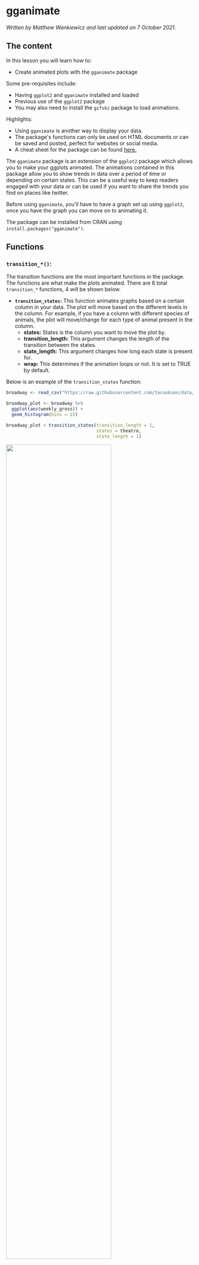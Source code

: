 


# gganimate

*Written by Matthew Wankiewicz and last updated on 7 October 2021.*





## The content

In this lesson you will learn how to:

- Create animated plots with the `gganimate` package

Some pre-requisites include:

- Having `ggplot2` and `gganimate` installed and loaded
- Previous use of the `ggplot2` package
- You may also need to install the `gifski` package to load animations.

Highlights:

- Using `gganimate` is another way to display your data.
- The package's functions can only be used on HTML documents or can be saved and posted, perfect for websites or social media.
- A cheat sheet for the package can be found [here.](https://ugoproto.github.io/ugo_r_doc/pdf/gganimate.pdf)


The `gganimate` package is an extension of the `ggplot2` package which allows you to make your ggplots animated. The animations contained in this package allow you to show trends in data over a period of time or depending on certain states. This can be a useful way to keep readers engaged with your data or can be used if you want to share the trends you find on places like twitter.

Before using `gganimate`, you'll have to have a graph set up using `ggplot2`, once you have the graph you can move on to animating it. 

The package can be installed from CRAN using `install.packages("gganimate")`.

## Functions

### `transition_*()`:

The transition functions are the most important functions in the package. The functions are what make the plots animated. There are 8 total `transition_*` functions, 4 will be shown below.

- **`transition_states`:** This function animates graphs based on a certain column in your data. The plot will move based on the different levels in the column. For example, if you have a column with different species of animals, the plot will move/change for each type of animal present in the column. 
  - **states:** States is the column you want to move the plot by.
  - **transition_length:** This argument changes the length of the transition between the states.
  - **state_length:** This argument changes how long each state is present for.
  - **wrap:** This determines if the animation loops or not. It is set to TRUE by default.

Below is an example of the `transition_states` function:

```r
broadway <- read_csv("https://raw.githubusercontent.com/tacookson/data/master/broadway-grosses/grosses.csv")

broadway_plot <- broadway %>% 
  ggplot(aes(weekly_gross)) + 
  geom_histogram(bins = 15)

broadway_plot + transition_states(transition_length = 1,
                                  states = theatre, 
                                  state_length = 1)
```

<img src="079-to_ggplot_or_not_to_ggplot-gganimate_files/figure-html/gganimate-transition-states-example-1.gif" width="75%" />

The plot above shows the distribution of weekly gross ticket sales for theatres on broadway. Each state on the plot is a different theatre.


- **`transition_time`:** This function is the same as `transition_states` but uses time to animate instead of variables. This function is very useful for showing trends over time.
  - **time**: Time is the only required argument for this function. It represents the time separating each observation in the plot, this can include Days, Weeks or Years.
  - **range**: Range is an optional argument, this represents the range of time you would like to show on the animation. For example, you could look at a certain span of years.

- **`transition_reveal`:** A variant of `transition_time`. This function is different from `transition_time` because of the way it interprets data for plotting. Instead of strictly going by time values, the function aims for smoother transitions compared to `transition_time`. Overall, the function will reveal each frame over time. This can be useful for plotting `geom_path` objects as it will be able to make the line grow over time, like someone is drawing it. 
  - **along**: The most important argument for this function. It represents the variable you want R to display state by state. For example, if you set `along = Year`, the function will display a new state on the graph for each year in the data.
  - **range**: This argument is optional, it allows you to set a range of time for your animation.
  - **keep_last**: Determines if the last row will show up for future frames. It is set to TRUE by default and doesn't really need to be changed.
  
- **`transition_filter`:** Instead of having new stages based on different levels of a variable or by periods of time, `transition_filter` shows different states based off of the `filter` function. 
  - **transition_length:** This argument changes the length of the transition between the states.
  - **filter_length:** This argument changes how long each filter state is present for.
  - You will also need to add filter expressions. You can place as many expressions as you want, these will become the states of your animation. Write them in the form `x < y`, `var == "dog"`, you don't need to include the filter function.
  - **wrap:** This determines if the animation loops or not. Set to TRUE by default.
  - **keep:** Tells R if you want to keep rows that don't match the filter in your data. The main use of this argument is with "exit functions" and how they operate. Exit functions will be discussed later.
  
Some other transition functions include `transition_null`, `transition_manual`, `transition_components` and `transition_layers`. These functions aren't used as much as the other 4 shown, more information about the functions can be found in the [`gganimate` documentation.](https://cran.r-project.org/web/packages/gganimate/gganimate.pdf)

### More Aesthetic Functions

Along with the transition functions, there are other `gganimate` functions which can help your animations look better. There are two types of functions which can help your animations: Enter/Exit functions and the ease function. 

The Enter/Exit Function determine how the data for each state will enter the graph. Instead of having the points on a graph appear/disappear, these functions will add more interesting transitions, like shrinking/growing or fading in/out. The `gganimate` website gives some helpful information about these functions and can be found [here.](https://gganimate.com/reference/enter_exit.html)

The `ease_aes` function changes how the animation moves between its states on the plot. There are many different types of easing that can be applied onto animations, each having a different effect. A list of easing types and a visual demonstration of how they affect the animation can be found on the [R bloggers site.](https://www.r-bloggers.com/2021/01/ease_aes-demo/)

Another function that can be used with `gganimate` is `ggtitle`. Using this function allows us to have a title which changes with each state of the graph. For example, if we have a histogram showing the distribution of ages by country, we can use `ggtitle` to change the title depending on which country it is showing. 

- To have the title change by state for `transition_states` write your title followed by "{closest_state}".
- To have the title change for `transition_reveal` use "{frame_along}" after your title.
- To have the title change for `transition_filter` use "{closest_filter}" after the title.
- To have the title change for `transition_time` use "{frame_time}" after the title.

### `animate`

The `animate` function is used to render the animations created. In these renderings you can change the image quality, number of frames, frames per second and many other options. The most important arguments of `animate` will be discussed below:

- **plot:** The plot argument is simply your plot. This can be the entire plot expression, or you can save the expression as an object use that. 
- **nframes:** This is the number of frames in your animation. It is set to 100 by default but you can change it to match the number of states there are in your plot.
- **fps:** This is the frames per second. If you want your animation to be really slow, lower the frames per second. This argument defaults to 10. 
- **duration:** This is how long you want your animation to be.
- **device:** This argument changes how the images are stored for the animation. By default they are saved as .png.

## Common Errors

- Error: Provided file does not exist. 
  - This means that you are using a keyword that does not match the transition function. To fix this, you need to change to a different keyword. 
  - `transition_states` matches with "{closest_state}", `transtion_reveal` matches with "{frame_along}", `transition_filter` matches with "{closest_filter}" and `transition_time` uses "{frame_time}".
  
- Error: transition_filter requires at least 2 filtering conditions
  - Make sure you have 2 filtering conditions defined.
  - If you have 2 filtering conditions already, you will need to add the `transition_length` and `filter_length` arguments to your function.
  
- Error in transform_path(all_frames, next_state, ease, params$transition_length[i],  : 
  transformr is required to tween paths and lines
  - To fix this, install the `transformr` package.


## Test your Understanding

The next three questions will use the code chunk below:

```r
caribou_timeplot <- caribou %>% 
  filter(animal_id == "GR_C01") %>% 
  filter(event_id < 2259197491) %>% 
  ggplot(aes(longitude, latitude)) +
  geom_path() +
  ggtitle("Timestamp: {****}")

caribou_timeplot + transition_*(timestamp)
```


<!-- ```{r multiple-choice-gganimate-q1, echo=FALSE} -->
<!-- question("What type of animation will we have if `transition_time` is used?", -->
<!--          answer("A line showing the coordinates of the caribou over time."), -->
<!--          answer("Single lines drawn for each moment in time (not continuous)", correct = T), -->
<!--          answer("No plot will occur"), -->
<!--          answer("A scatter plot showing the coordinates, changing over time"),  -->
<!--          random_answer_order = T,  -->
<!--          allow_retry = T) -->
<!-- ``` -->

<!-- ```{r gganimate-question-2, echo=FALSE} -->
<!-- question("If we want to have a continuous line be drawn, which transition function should we use?", -->
<!--          answer("`transition_states`"), -->
<!--          answer("`transition_time`",  -->
<!--                 message = "`transition_time` would not have a continous line for this plot."), -->
<!--          answer("`transition_reveal`", correct = T), -->
<!--          answer("Another transition function"),  -->
<!--          random_answer_order = T,  -->
<!--          allow_retry = T) -->
<!-- ``` -->

<!-- ```{r gganimate-question-3, echo=FALSE} -->
<!-- question("Which `ggtitle` keyword should we use if we want a continuous 'drawn' line for our plot?", -->
<!--          answer("{closest_state}"), -->
<!--          answer("{frame_along}", correct = TRUE), -->
<!--          answer("{closest_filter}"), -->
<!--          answer("{frame_time}"), -->
<!--          allow_retry = TRUE,  -->
<!--          random_answer_order = TRUE) -->
<!-- ``` -->



<!-- ```{r gganimate-q4-sorting, echo=FALSE} -->
<!-- order <- c("Find a dataset", "Create a ggplot plot",  -->
<!--            "Use one of the transition functions to animate the plot",  -->
<!--            "Use an Enter/Exit/easing function to make your plot fancier (optional)",  -->
<!--            "Render and save the plot using `animate`") -->
<!-- question_rank("What is the proper order for using `gganimate`?", -->
<!--               answer(order, correct = T), -->
<!--               answer(rev(order)),  -->
<!--               answer(c("Find a dataset", "Create a ggplot plot", -->
<!--                        "Render and save the plot using `animate`", -->
<!--                        "Use one of the transition functions to animate the plot",  -->
<!--                        "Use an Enter/Exit/easing function to make your plot fancier (optional)")), -->
<!--               answer(c("Find a dataset", "Create a ggplot plot", -->
<!--                        "Use an Enter/Exit/easing function to make your plot fancier (optional)", -->
<!--                        "Use one of the transition functions to animate the plot",  -->
<!--                        "Render and save the plot using `animate`")), -->
<!--               random_answer_order = T, allow_retry = T) -->
<!-- ``` -->

<!-- ```{r gganimate-question-5, echo=FALSE} -->
<!-- question("When you get an error saying 'transformr is required to tween paths and lines', what should you do?", -->
<!--          answer("install the `transformr` package", correct = T),  -->
<!--          answer("use a different function"),  -->
<!--          answer("re-install `gganimate`"),  -->
<!--          answer("restart your R session"),  -->
<!--          allow_retry = T,  -->
<!--          random_answer_order = T) -->
<!-- ``` -->

<!-- ```{r gganimate-question-6, echo=FALSE} -->
<!-- question("If you get an 'Object Not Found' error, what is likely the issue and how do you fix it?", -->
<!--          answer("You are referencing a plot that doesn't exist, make sure you don't have any typos", -->
<!--                 correct = T), -->
<!--          answer("`gganimate` is not loaded. Use `library('gganimate')` to fix the issue"), -->
<!--          answer("`gganimate` is not installed. Use `install.packages('gganimate')` to fix the issue"),  -->
<!--          answer("You are referencing a function that doesn't exist, make sure you are using the right function"), -->
<!--          allow_retry = T,  -->
<!--          random_answer_order = T) -->
<!-- ``` -->

<!-- ```{r gganimate-question-7, echo=FALSE} -->
<!-- question("How do you fix the 'Provided file does not exist' error?", -->
<!--          answer("Re-run the function"), -->
<!--          answer("Use `labs` instead of `ggtitle`"), -->
<!--          answer("Change the keyword used in `ggtitle`", correct = TRUE), -->
<!--          answer("Re-install `gganimate` and `tidyverse`"), -->
<!--          allow_retry = TRUE,  -->
<!--          random_answer_order = TRUE) -->
<!-- ``` -->

<!-- Modify the code below to add a title that changes depending on the `Cyl`. (Hint: Check which transition function is being used.) -->
<!-- ```{r gganimate-question-8, exercise = TRUE} -->
<!-- cars_plot <- mtcars %>%  -->
<!--   ggplot(aes(mpg)) + -->
<!--   geom_histogram(bins = 5) -->

<!-- cars_plot + transition_states(cyl) -->
<!-- ``` -->

<!-- ```{r gganimate-question-8-solution} -->
<!-- cars_plot <- mtcars %>%  -->
<!--   ggplot(aes(mpg)) + -->
<!--   geom_histogram(bins = 5) + -->
<!--   ggtitle("Cyl: {closest_state}") -->

<!-- cars_plot + transition_states(cyl) -->
<!-- ``` -->

<!-- Modify the code below to display different states based on a filter. Filter for `mpg > 20`, `gear == 3` and `carb <= 5`. Also, set the transition length to 2 and the filter length to 3. -->
<!-- ```{r gganimate-question-9, exercise = TRUE} -->
<!-- cars_plot <- mtcars %>%  -->
<!--   ggplot(aes(disp, qsec)) + -->
<!--   geom_point() + -->
<!--   ggtitle("Filter: {closest_filter}") -->

<!-- cars_plot +  -->
<!-- ``` -->

<!-- ```{r gganimate-question-9-solution} -->
<!-- cars_plot <- mtcars %>%  -->
<!--   ggplot(aes(disp, qsec)) + -->
<!--   geom_point() + -->
<!--   ggtitle("Filter: {closest_filter}") -->

<!-- cars_plot + transition_filter(transition_length = 2, -->
<!--                               filter_length = 3,  -->
<!--                               mpg > 20, gear == 3, carb <= 5) -->
<!-- ``` -->


The final question will use the plot below:

<img src="079-to_ggplot_or_not_to_ggplot-gganimate_files/figure-html/gganimate-example-plot-q10-1.gif" width="75%" />


<!-- ```{r gganimate-question-10, echo=FALSE} -->
<!-- question("Which code chunk was used to create the plot above?",  -->
<!--          answer("ex_plot <- expeditions %>%  -->
<!--   ggplot(aes(highpoint_metres, members)) + -->
<!--   geom_point() + -->
<!--   ggtitle('Season: {closest_state}') -->

<!-- ex_plot + transition_states(season)", correct = TRUE),  -->
<!--       answer("ex_plot <- expeditions %>%  -->
<!--   ggplot(aes(highpoint_metres, members)) + -->
<!--   geom_point() + -->
<!--   labs(title = 'Season') -->

<!-- ex_plot + transition_states(season)", message = "Hint: look at the title."), -->
<!--       answer("ex_plot <- expeditions %>%  -->
<!--   ggplot(aes(highpoint_metres, members)) + -->
<!--   geom_point() + -->
<!--   ggtitle('Season: {closest_state}') -->

<!-- ex_plot + transition_time(season)"),  -->
<!-- answer("ex_plot <- expeditions %>%  -->
<!--   ggplot(aes(highpoint_metres, members)) + -->
<!--   geom_point() + -->
<!--   ggtitle('Season: {closest_state}') -->

<!-- ex_plot + transition_filter(season)"), -->
<!-- allow_retry = T, random_answer_order = T) -->
<!-- ``` -->



## Helpful Links

Some helpful links include:

- The `gganimate` website: https://gganimate.com/

- Katherine Goode's presentation on `gganimate`: https://goodekat.github.io/presentations/2019-isugg-gganimate-spooky/slides.html#1

- The rOpenSci Labs github page for learning `gganimate`: https://github.com/ropensci-archive/learngganimate


## Questions

1. True or False, `gganimate` plots will work if the output file is a PDF?
  a. True
  b.  False
  
2. True or False, `gganimate` is part of the `ggplot2` package?
  a. True
  b.  False
  
3. If I want my `gganimate` plot to loop, which argument should I use?
  a. `loop = TRUE`
  b. `repeat = TRUE`
  c.  `wrap = TRUE`
  d. That argument does not exist
  
4. Which function is best suited to animate an line that changes over time (like yearly population totals)?
  a. `transition_states()`
  b.  `transition_time()`
  c. `geom_point()`
  d. `transition_line()`
  
5. What is the `render` function used for?
  a.  Render animations that were created
  b. Change the scales of the plot
  c. Make the plot static
  d. None of the above
  
6. If I want to make a moving plot that changes depending on a categorical variable, which function should be used?
  a.  `transition_states()`
  b. `transition_time()`
  c. `transition_reveal()`
  d. `transition_cat()`
  
7. What does the `ggtitle` function do?
  a. Creates a title that does not change
  b. Creates a new plot
  c.  Creates a title that changes depending on the state
  d. None of the above
  
8. If I am using `transition_filter`, which `ggtitle` call should I use?
  a.  "{closest_filter}"
  b. "{frame_time}"
  c. "{closest_state}"
  d. "{frame_along}"
  
9. What is the default file type for the `animate` function?
  a. gif
  b. jpg
  c. html
  d.  png
  
10. What do enter/exit functions do?
  a. Make the animation static
  b.  Change how the animation begins/ends
  c. Add more plots
  d. Add a title to the plots
  
  
  
  
  
  
  
